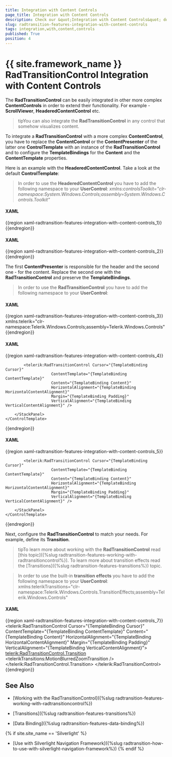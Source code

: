 ```yaml
---
title: Integration with Content Controls
page_title: Integration with Content Controls
description: Check our &quot;Integration with Content Controls&quot; documentation article for the RadTransitionControl {{ site.framework_name }} control.
slug: radtransition-features-integration-with-content-controls
tags: integration,with,content,controls
published: True
position: 4
---
```


# {{ site.framework_name }} RadTransitionControl Integration with Content Controls

The __RadTransitionControl__ can be easily integrated in other more complex __ContentControls__ in order to extend their functionality. For example - __ScrollViewer__, __HeaderedContentControl__ etc.

>tipYou can also integrate the __RadTransitionControl__ in any control that somehow visualizes content.

To integrate a __RadTransitionControl__ with a more complex __ContentControl__, you have to replace the __ContentControl__ or the __ContentPresenter__ of the latter one __ControlTemplate__ with an instance of the __RadTransitionControl__ and to configure the __TemplateBindings__ for the __Content__ and the __ContentTemplate__ properties.

Here is an example with the __HeaderedContentControl__. Take a look at the default __ControlTemplate__:

>In order to use the __HeaderedContentControl__ you have to add the following namespace to your __UserControl__:
>	*xmlns:controlsToolkit="clr-namespace:System.Windows.Controls;assembly=System.Windows.Controls.Toolkit"*

#### __XAML__

{{region xaml-radtransition-features-integration-with-content-controls_1}}
	<ControlTemplate x:Key="HeaderedContentControlTemplate1" TargetType="controlsToolkit:HeaderedContentControl">
	    <StackPanel>
	        <ContentPresenter Cursor="{TemplateBinding Cursor}"
	                    ContentTemplate="{TemplateBinding HeaderTemplate}"
	                    Content="{TemplateBinding Header}"
	                    HorizontalAlignment="{TemplateBinding HorizontalContentAlignment}"
	                    Margin="{TemplateBinding Padding}"
	                    VerticalAlignment="{TemplateBinding VerticalContentAlignment}" />
	        <ContentPresenter Cursor="{TemplateBinding Cursor}"
	                    ContentTemplate="{TemplateBinding ContentTemplate}"
	                    Content="{TemplateBinding Content}"
	                    HorizontalAlignment="{TemplateBinding HorizontalContentAlignment}"
	                    Margin="{TemplateBinding Padding}"
	                    VerticalAlignment="{TemplateBinding VerticalContentAlignment}" />
	    </StackPanel>
	</ControlTemplate>
{{endregion}}

#### __XAML__

{{region xaml-radtransition-features-integration-with-content-controls_2}}
	<ControlTemplate x:Key="HeaderedContentControlTemplate2" TargetType="HeaderedContentControl">
	    <StackPanel>
	        <ContentPresenter Cursor="{TemplateBinding Cursor}"
	                    ContentTemplate="{TemplateBinding HeaderTemplate}"
	                    Content="{TemplateBinding Header}"
	                    HorizontalAlignment="{TemplateBinding HorizontalContentAlignment}"
	                    Margin="{TemplateBinding Padding}"
	                    VerticalAlignment="{TemplateBinding VerticalContentAlignment}" />
	        <ContentPresenter Cursor="{TemplateBinding Cursor}"
	                    ContentTemplate="{TemplateBinding ContentTemplate}"
	                    Content="{TemplateBinding Content}"
	                    HorizontalAlignment="{TemplateBinding HorizontalContentAlignment}"
	                    Margin="{TemplateBinding Padding}"
	                    VerticalAlignment="{TemplateBinding VerticalContentAlignment}" />
	    </StackPanel>
	</ControlTemplate>
{{endregion}}

The first __ContentPresenter__ is responsible for the header and the second one - for the content. Replace the second one with the __RadTransitionControl__ and preserve the __TemplateBindings__.

>In order to use the __RadTransitionControl__ you have to add the following namespace to your __UserControl__:

#### __XAML__

{{region xaml-radtransition-features-integration-with-content-controls_3}}
	xmlns:telerik="clr-namespace:Telerik.Windows.Controls;assembly=Telerik.Windows.Controls"
{{endregion}}

#### __XAML__

{{region xaml-radtransition-features-integration-with-content-controls_4}}
	<ControlTemplate x:Key="HeaderedContentControlTemplate3" TargetType="controlsToolkit:HeaderedContentControl">
	    <StackPanel>
	        <ContentPresenter Cursor="{TemplateBinding Cursor}"
	                    ContentTemplate="{TemplateBinding HeaderTemplate}"
	                    Content="{TemplateBinding Header}"
	                    HorizontalAlignment="{TemplateBinding HorizontalContentAlignment}"
	                    Margin="{TemplateBinding Padding}"
	                    VerticalAlignment="{TemplateBinding VerticalContentAlignment}" />
	
	        <telerik:RadTransitionControl Cursor="{TemplateBinding Cursor}"
	                    ContentTemplate="{TemplateBinding ContentTemplate}"
	                    Content="{TemplateBinding Content}"
	                    HorizontalAlignment="{TemplateBinding HorizontalContentAlignment}"
	                    Margin="{TemplateBinding Padding}"
	                    VerticalAlignment="{TemplateBinding VerticalContentAlignment}" />
	
	    </StackPanel>
	</ControlTemplate>
{{endregion}}

#### __XAML__

{{region xaml-radtransition-features-integration-with-content-controls_5}}
	<ControlTemplate x:Key="HeaderedContentControlTemplate" TargetType="HeaderedContentControl">
	    <StackPanel>
	        <ContentPresenter Cursor="{TemplateBinding Cursor}"
	                    ContentTemplate="{TemplateBinding HeaderTemplate}"
	                    Content="{TemplateBinding Header}"
	                    HorizontalAlignment="{TemplateBinding HorizontalContentAlignment}"
	                    Margin="{TemplateBinding Padding}"
	                    VerticalAlignment="{TemplateBinding VerticalContentAlignment}" />
	
	        <telerik:RadTransitionControl Cursor="{TemplateBinding Cursor}"
	                    ContentTemplate="{TemplateBinding ContentTemplate}"
	                    Content="{TemplateBinding Content}"
	                    HorizontalAlignment="{TemplateBinding HorizontalContentAlignment}"
	                    Margin="{TemplateBinding Padding}"
	                    VerticalAlignment="{TemplateBinding VerticalContentAlignment}" />
	
	    </StackPanel>
	</ControlTemplate>
{{endregion}}

Next, configure the __RadTransitionControl__ to match your needs. For example, define its __Transition__.

>tipTo learn more about working with the __RadTransitionControl__ read [this topic]({%slug radtransition-features-working-with-radtransitioncontrol%}). To learn more about transition effects read the [Transitions]({%slug radtransition-features-transitions%}) topic.

>In order to use the built-in __transition effects__ you have to add the following namespace to your __UserControl__:
>	xmlns:telerikTransitions="clr-namespace:Telerik.Windows.Controls.TransitionEffects;assembly=Telerik.Windows.Controls"

#### __XAML__

{{region xaml-radtransition-features-integration-with-content-controls_7}}
	<telerik:RadTransitionControl Cursor="{TemplateBinding Cursor}"
	                      ContentTemplate="{TemplateBinding ContentTemplate}"
	                      Content="{TemplateBinding Content}"
	                      HorizontalAlignment="{TemplateBinding HorizontalContentAlignment}"
	                      Margin="{TemplateBinding Padding}"
	                      VerticalAlignment="{TemplateBinding VerticalContentAlignment}">
	    <telerik:RadTransitionControl.Transition>
	        <telerikTransitions:MotionBlurredZoomTransition />
	    </telerik:RadTransitionControl.Transition>
	</telerik:RadTransitionControl>
{{endregion}}

## See Also

 * [Working with the RadTransitionControl]({%slug radtransition-features-working-with-radtransitioncontrol%})

 * [Transitions]({%slug radtransition-features-transitions%})

 * [Data Binding]({%slug radtransition-features-data-binding%})

 {% if site.site_name == 'Silverlight' %}
 * [Use with Silverlight Navigation Framework]({%slug radtransition-how-to-use-with-silverlight-navigation-framework%})
 {% endif %}
